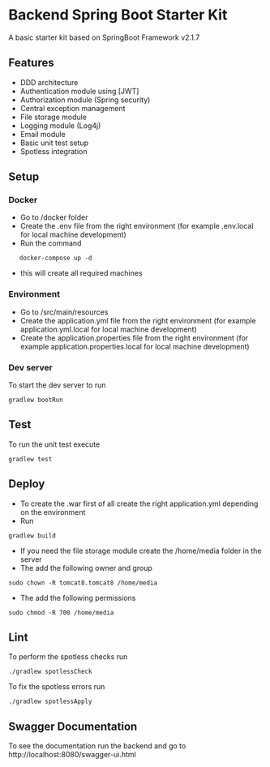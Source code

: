 # Backend Spring Boot Starter Kit

A basic starter kit based on SpringBoot Framework v2.1.7

## Features

- DDD architecture
- Authentication module using [JWT]
- Authorization module (Spring security)
- Central exception management
- File storage module
- Logging module (Log4j)
- Email module
- Basic unit test setup
- Spotless integration

## Setup

### Docker

- Go to /docker folder
- Create the .env file from the right environment (for example .env.local for local machine development)
- Run the command
```
   docker-compose up -d
```
- this will create all required machines

### Environment

- Go to /src/main/resources
- Create the application.yml file from the right environment (for example application.yml.local for local machine development)
- Create the application.properties file from the right environment (for example application.properties.local for local machine development)

### Dev server

To start the dev server to run 
```
gradlew bootRun
```

## Test

To run the unit test execute
```
gradlew test
```

## Deploy

- To create the .war first of all create the right application.yml depending on the environment
- Run
```
gradlew build
```
- If you need the file storage module create the /home/media folder in the server
- The add the following owner and group
```
sudo chown -R tomcat8.tomcat8 /home/media
```
- The add the following permissions
```
sudo chmod -R 700 /home/media
```

## Lint

To perform the spotless checks run

```
./gradlew spotlessCheck
```
To fix the spotless errors run 

```
./gradlew spotlessApply
```

## Swagger Documentation

To see the documentation run the backend and go to http://localhost:8080/swagger-ui.html